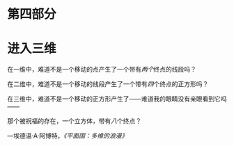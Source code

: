 # 第四部分

# 进入三维

在一维中，难道不是一个移动的点产生了一个带有*两个*终点的线段吗？

在二维中，难道不是一个移动的线段产生了一个带有*四*个终点的正方形吗？

在三维中，难道不是一个移动的正方形产生了——难道我的眼睛没有亲眼看到它吗——

那个被祝福的存在，一个立方体，带有*八*个终点？

—埃德温·A·阿博特，*《平面国：多维的浪漫》*
